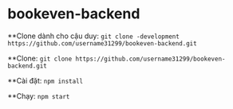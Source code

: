 # bookeven-backend

**Clone dành cho cậu duy: `git clone -development https://github.com/username31299/bookeven-backend.git`

**Clone: `git clone https://github.com/username31299/bookeven-backend.git`

**Cài đặt: `npm install`

**Chạy: `npm start`
